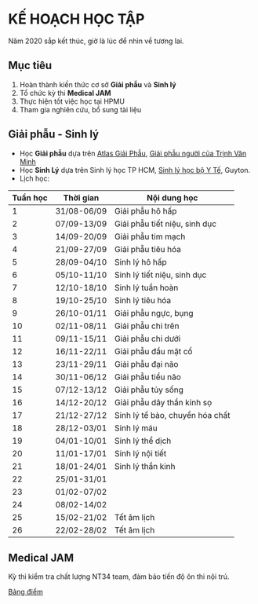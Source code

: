 # KẾ HOẠCH HỌC TẬP
Năm 2020 sắp kết thúc, giờ là lúc để nhìn về tương lai.

## Mục tiêu
1. Hoàn thành kiến thức cơ sở **Giải phẫu** và **Sinh lý**
2. Tổ chức kỳ thi **Medical JAM**
3. Thực hiện tốt việc học tại HPMU
4. Tham gia nghiên cứu, bổ sung tài liệu

## Giải phẫu - Sinh lý
* Học **Giải phẫu** dựa trên [Atlas Giải Phẫu](https://github.com/MLockers/Atlas-collection/blob/master/Netter-Interactive-Atlas-of-Human-Anatomy/Netter-Interactive-Atlas-of-Human-Anatomy%5Bvi%5D.pdf), [Giải phẫu người của Trịnh Văn Minh](https://github.com/MLockers/HPMUDocs-2017/blob/master/Giai-phau)
* Học **Sinh Lý** dựa trên Sinh lý học TP HCM, [Sinh lý học bộ Y Tế](https://github.com/MLockers/HPMUDocs-2018/blob/master/Sinh-ly/Sinh-ly-hoc%5BBo-Y-te%5D.pdf), Guyton.
* Lịch học:

| Tuần học | Thời gian | Nội dung học |
| -------- | --------- | ------------ |
| 1 | 31/08-06/09 | Giải phẫu hô hấp |
| 2 | 07/09-13/09 | Giải phẫu tiết niệu, sinh dục |
| 3 | 14/09-20/09 | Giải phẫu tim mạch |
| 4 | 21/09-27/09 | Giải phẫu tiêu hóa |
| 5 | 28/09-04/10 | Sinh lý hô hấp |
| 6 | 05/10-11/10 | Sinh lý tiết niệu, sinh dục |
| 7 | 12/10-18/10 | Sinh lý tuần hoàn |
| 8 | 19/10-25/10 | Sinh lý tiêu hóa |
| 9 | 26/10-01/11 | Giải phẫu ngực, bụng |
| 10 | 02/11-08/11 | Giải phẫu chi trên |
| 11 | 09/11-15/11 | Giải phẫu chi dưới |
| 12 | 16/11-22/11 | Giải phẫu đầu mặt cổ |
| 13 | 23/11-29/11 | Giải phẫu đại não |
| 14 | 30/11-06/12 | Giải phẫu tiểu não |
| 15 | 07/12-13/12 | Giải phẫu tủy sống |
| 16 | 14/12-20/12 | Giải phẫu dây thần kinh sọ |
| 17 | 21/12-27/12 | Sinh lý tế bào, chuyển hóa chất |
| 18 | 28/12-03/01 | Sinh lý máu |
| 19 | 04/01-10/01 | Sinh lý thể dịch |
| 20 | 11/01-17/01 | Sinh lý nội tiết |
| 21 | 18/01-24/01 | Sinh lý thần kinh |
| 22 | 25/01-31/01 | |
| 23 | 01/02-07/02 | |
| 24 | 08/02-14/02 | |
| 25 | 15/02-21/02 | Tết âm lịch |
| 26 | 22/02-28/02 | Tết âm lịch |

## Medical JAM
Kỳ thi kiểm tra chất lượng NT34 team, đảm bảo tiến độ ôn thi nội trú.

[Bảng điểm](https://docs.google.com/spreadsheets/d/1s2_SJy6Qr2aDFlBPaywOvYPcKxxs6_3IILCCrNUYYtM/edit?usp=sharing)
